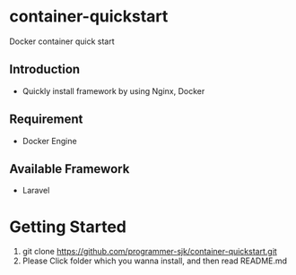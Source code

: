 # container-quickstart
Docker container quick start

## Introduction
* Quickly install framework by using Nginx, Docker

## Requirement
* Docker Engine

## Available Framework
* Laravel

# Getting Started
1. git clone https://github.com/programmer-sjk/container-quickstart.git
2. Please Click folder which you wanna install, and then read README.md
